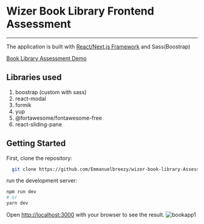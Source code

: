 
# Wizer Book Library Frontend Assessment
----

The application is built with [React/Next.js Framework](https://nextjs.org/) and Sass(Boostrap)

[Book Library Assessment Demo](https://booklib.vercel.app/)

## Libraries used

1. boostrap (custom with sass)
2. react-modal
3. formik
4. yup
5. @fortawesome/fontawesome-free
6. react-sliding-pane

## Getting Started

First, clone the repository:

```bash
  git clone https://github.com/Emmanuelbreezy/wizer-book-library-Assessment.git
```
run the development server:

```bash
npm run dev
# or
yarn dev
```
Open [http://localhost:3000](http://localhost:3000) with your browser to see the result.
![bookapp1](https://user-images.githubusercontent.com/35114137/141691270-667be92f-1492-4daf-95b9-30803b11f340.PNG)


